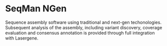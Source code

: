 # SeqMan NGen

Sequence assembly software using traditional and next-gen techonologies. Subsequent analysis of the assembly, including variant discovery, coverage evaluation and consensus annotation is provided through full integration with Lasergene.
